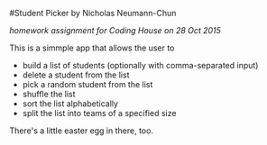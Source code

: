 #Student Picker
by Nicholas Neumann-Chun

*homework assignment for Coding House on 28 Oct 2015*

This is a simmple app that allows the user to
- build a list of students (optionally with comma-separated input)
- delete a student from the list
- pick a random student from the list
- shuffle the list
- sort the list alphabetically
- split the list into teams of a specified size

There's a little easter egg in there, too.